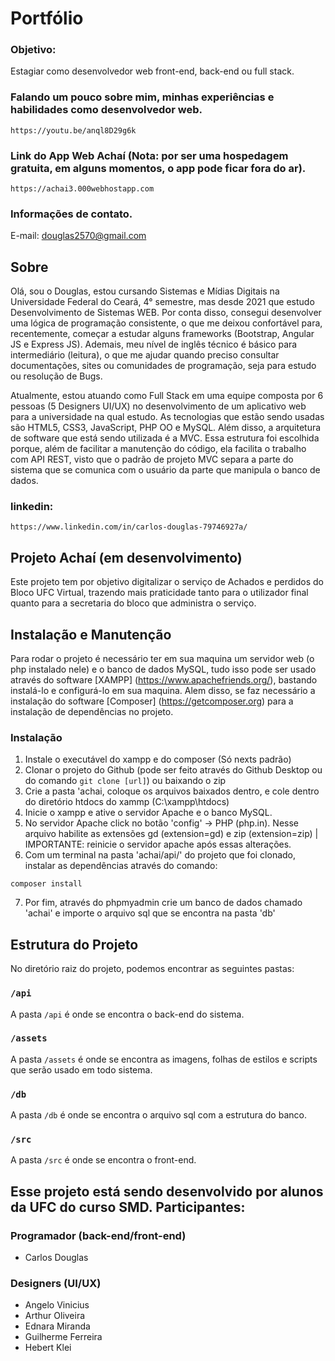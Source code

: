 # Portfólio
### Objetivo:
Estagiar como desenvolvedor web front-end, back-end ou full stack. 

### Falando um pouco sobre mim, minhas experiências e habilidades como desenvolvedor web.
```  
https://youtu.be/anql8D29g6k
```  
### Link do App Web Achaí (Nota: por ser uma hospedagem gratuita, em alguns momentos, o app pode ficar fora do ar).
```  
https://achai3.000webhostapp.com
```  
### Informações de contato. 
 E-mail: douglas2570@gmail.com
 
## Sobre
Olá, sou o Douglas, estou cursando Sistemas e Mídias Digitais na Universidade Federal do Ceará, 4° semestre, mas desde 2021 que estudo Desenvolvimento de Sistemas WEB. Por conta disso, consegui desenvolver uma lógica de programação consistente, o que me deixou confortável para, recentemente, começar a estudar alguns frameworks (Bootstrap, Angular JS e Express JS). Ademais, meu nível de inglês técnico é básico para intermediário (leitura), o que me ajudar quando preciso consultar documentações, sites ou comunidades de programação, seja para estudo ou resolução de Bugs. 

Atualmente, estou atuando como Full Stack em uma equipe composta por 6 pessoas (5 Designers UI/UX) no desenvolvimento de um aplicativo web para a universidade na qual estudo. As tecnologias que estão sendo usadas são HTML5, CSS3, JavaScript, PHP OO e MySQL. Além disso, a arquitetura de software que está sendo utilizada é a MVC. Essa estrutura foi escolhida porque, além de facilitar a manutenção do código, ela facilita o trabalho com API REST, visto que o padrão de projeto MVC separa a parte do sistema que se comunica com o usuário da parte que manipula o banco de dados.
 
### linkedin:
```  
https://www.linkedin.com/in/carlos-douglas-79746927a/
```  
## Projeto Achaí (em desenvolvimento)
 
Este projeto tem por objetivo digitalizar o serviço de Achados e perdidos do Bloco UFC Virtual, trazendo mais praticidade tanto para o utilizador final quanto para a secretaria do bloco que administra o serviço.  

## Instalação e Manutenção    

Para rodar o projeto é necessário ter em sua maquina um servidor web (o php instalado nele) e o banco de dados MySQL, tudo isso pode ser usado através do software [XAMPP] (https://www.apachefriends.org/), bastando instalá-lo e configurá-lo em sua maquina. Alem disso, se faz necessário a instalação do software [Composer] (https://getcomposer.org) para a instalação de dependências no projeto. 

### Instalação
1. Instale o executável do xampp e do composer (Só nexts padrão)
2. Clonar o projeto do Github (pode ser feito através do Github Desktop ou do comando `git clone [url]`) ou baixando o zip
3. Crie a pasta 'achai, coloque os arquivos baixados dentro,  e cole dentro do diretório htdocs do xammp (C:\xampp\htdocs)
4. Inicie o xampp e ative o servidor Apache e o banco MySQL.
5. No servidor Apache click no botão 'config' -> PHP (php.in). Nesse arquivo habilite as extensões gd (extension=gd) e zip (extension=zip)  | IMPORTANTE: reinicie o servidor apache após essas alterações.
6. Com um terminal na pasta 'achai/api/' do projeto que foi clonado, instalar as dependências através do comando:
```  
composer install  
``` 
7. Por fim, através do phpmyadmin crie um banco de dados chamado 'achai' e importe o arquivo sql que se encontra na pasta 'db'
   
## Estrutura do Projeto

No diretório raiz do projeto, podemos encontrar as seguintes pastas:

### `/api`

A pasta `/api` é onde se encontra o back-end do sistema.

### `/assets`

A pasta `/assets` é onde se encontra as imagens, folhas de estilos e scripts que serão usado em todo sistema.

### `/db`

A pasta `/db` é onde se encontra o arquivo sql com a estrutura do banco.

### `/src`

A pasta `/src` é onde se encontra o front-end.

## Esse projeto está sendo desenvolvido por alunos da UFC do curso SMD. Participantes:

### Programador (back-end/front-end)
- Carlos Douglas

### Designers (UI/UX)
- Angelo Vinicius 
- Arthur Oliveira
- Ednara Miranda
- Guilherme Ferreira
- Hebert Klei
